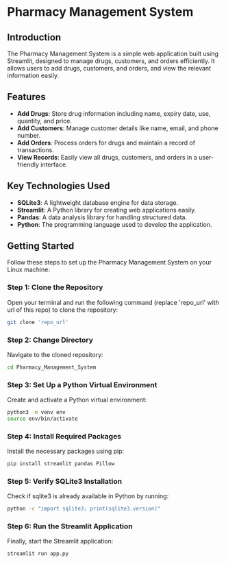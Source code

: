 # Pharmacy Management System

## Introduction

The Pharmacy Management System is a simple web application built using Streamlit, designed to manage drugs, customers, and orders efficiently. It allows users to add drugs, customers, and orders, and view the relevant information easily.

## Features

- **Add Drugs**: Store drug information including name, expiry date, use, quantity, and price.
- **Add Customers**: Manage customer details like name, email, and phone number.
- **Add Orders**: Process orders for drugs and maintain a record of transactions.
- **View Records**: Easily view all drugs, customers, and orders in a user-friendly interface.

## Key Technologies Used

- **SQLite3**: A lightweight database engine for data storage.
- **Streamlit**: A Python library for creating web applications easily.
- **Pandas**: A data analysis library for handling structured data.
- **Python**: The programming language used to develop the application.

## Getting Started

Follow these steps to set up the Pharmacy Management System on your Linux machine:

### Step 1: Clone the Repository

Open your terminal and run the following command (replace 'repo_url' with url of this repo) to clone the repository:

```bash
git clone 'repo_url'
```
### Step 2: Change Directory

Navigate to the cloned repository:

```bash
cd Pharmacy_Management_System
```
### Step 3: Set Up a Python Virtual Environment

Create and activate a Python virtual environment:

```bash
python3 -m venv env
source env/bin/activate
```
### Step 4: Install Required Packages

Install the necessary packages using pip:

```bash
pip install streamlit pandas Pillow
```
### Step 5: Verify SQLite3 Installation

Check if sqlite3 is already available in Python by running:

```bash
python -c "import sqlite3; print(sqlite3.version)"
```
### Step 6: Run the Streamlit Application

Finally, start the Streamlit application:

```bash
streamlit run app.py
```
